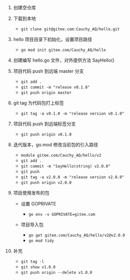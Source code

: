 1. 创建空仓库  
2. 下载到本地  
    - `git clone git@gitee.com:Cauchy_AQ/hello.git`  
3. hello 项目目录下初始化，设置项目路径  
    - `go mod init gitee.com/Cauchy_AQ/hello`  
4. 创建编写 hello.go 文件，对外提供方法 SayHello()  
5. 项目代码 push 到远端 master 分支  
    - `git add .`  
    - `git commit -m "release v0.1.0"`  
    - `git push origin master`  
6. git tag 为代码包打上标签  
    - `git tag -a v0.1.0 -m "release version v0.1.0"`   
7. 项目代码 push 到远端标签分支  
    - `git push origin v0.1.0`  
8. 迭代版本，go.mod 修改当前包的引入路径  
    - `module gitee.com/Cauchy_AQ/hello/v2`
    - `git add .`
    - `git commit -m "SayHello(string) v2.0.0"`
    - `git push`
    - `git tag -a v2.0.0 -m "release version v2.0.0"`
    - `git push origin v2.0.0`


9. 项目使用发布的包  
    - 设置 GOPRIVATE

        - `go env -v GOPRIVATE=gitee.com`


    - 项目导入包
        - `go get gitee.com/Cauchy_AQ/hello/v2@v2.0.0`
        - `go mod tidy`
    
    
10. 补充

    - `git tag -l`  
    - `git show v1.0.0`  
    - `git push origin --delete v1.0.0`  